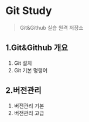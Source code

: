 # Git Study
> Git&Github 실습 원격 저장소

## 1.Git&Github 개요
1) Git 설치
2) Git 기본 명령어

## 2.버전관리
1) 버전관리 기본
2) 버전관리 고급

